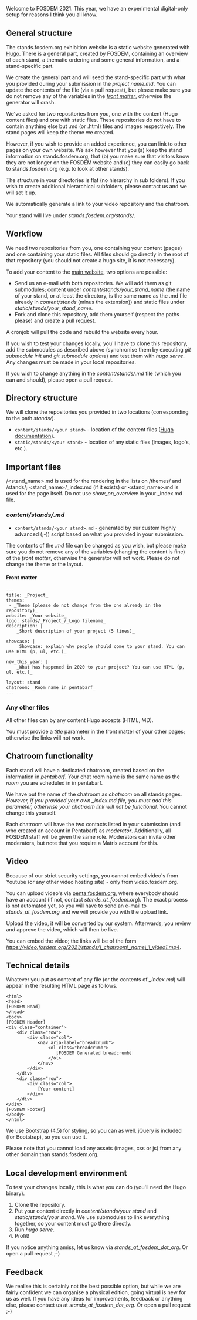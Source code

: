 Welcome to FOSDEM 2021. This year, we have an experimental digital-only setup for reasons I think you all know.

## General structure

The stands.fosdem.org exhibition website is a static website generated with [Hugo](https://gohugo.io/). There is a general part,
created by FOSDEM, containing an overview of each stand, a thematic ordering and some general information, and a stand-specific part.

We create the general part and will seed the stand-specific part with what you provided during your submission in the _project name.md_. You can
update the contents of the file (via a pull request), but please make sure you do not remove any of the variables in the _[front matter](https://gohugo.io/content-management/front-matter/)_, otherwise the generator
will crash.

We've asked for two repositories from you, one with the content (Hugo content files) and one with static files. These repositories do not have
to contain anything else but .md (or .html) files and images respectively. The stand pages will keep the theme we created.

However, if you wish to provide an added experience, you can link to other pages on your own website. We ask however that you (a) keep the stand
information on stands.fosdem.org, that (b) you make sure that visitors know they are not longer on the FOSDEM website and (c) they can easily go back to stands.fosdem.org (e.g. to look at other stands).

The structure in your directories is flat (no hierarchy in sub folders). If you wish to create additional hierarchical subfolders, please contact us
and we will set it up.

We automatically generate a link to your video repository and the chatroom.

Your stand will live under _stands.fosdem.org/stands/<your project>_.
 
## Workflow

We need two repositories from you, one containing your content (pages) and one containing your static files. All files should go directly in the root of that repository (you should not create a hugo site, it is not necessary).

To add your content to the [main website](https://stands.fosdem.org), two options are possible:

 * Send us an e-mail with both repositories. We will add them as git submodules; content under _content/stands/your\_stand\_name_ (the name of your stand, or at least the directory, is the same name as the .md file already in _content/stands_ (minus the extension)) and static files under _static/stands/your\_stand\_name_.
 * Fork and clone this repository, add them yourself (respect the paths please) and create a pull request.

A cronjob will pull the code and rebuild the website every hour.

If you wish to test your changes locally, you'll have to clone this repository, add the submodules as described above (synchronise them by executing _git submodule init_ and _git submodule update_) and test them with _hugo serve_. Any changes must be made in your local repositories.

If you wish to change anything in the _content/stands/<your stand>.md_ file (which you can and should), please open a pull request.

## Directory structure

We will clone the repositories you provided in two locations (corresponding to the path _stands/<your stand>_).

 * `content/stands/<your stand>` - location of the content files ([Hugo documentation](https://gohugo.io/content-management/organization/)).
 * `static/stands/<your stand>` - location of any static files (images, logo's, etc.).

## Important files

/<stand_name>.md is used for the rendering in the lists on /themes/ and /stands/; <stand_name>/\_index.md (if it exists) or <stand_name>.md is used for the page itself. Do not use _show\_on\_overview_ in your \_index.md file.

### _content/stands/<your stand>.md_

 * `content/stands/<your stand>.md` - generated by our custom highly advanced (;-)) script based on what you provided in your submission.

The contents of the _.md_ file can be changed as you wish, but please make sure you do not remove any of the variables (changing the content
is fine) of the _front matter_, otherwise the generator will not work. Please do not change the theme or the layout.

#### Front matter

```
---
title: _Project_
themes:
 - _Theme (please do not change from the one already in the repository)_
website: _Your website_
logo: stands/_Project_/_Logo filename_
description: |
    _Short description of your project (5 lines)_

showcase: |
    _Showcase: explain why people should come to your stand. You can use HTML (p, ul, etc.)_

new_this_year: |
    _What has happened in 2020 to your project? You can use HTML (p, ul, etc.)_

layout: stand
chatroom: _Room name in pentabarf_
---
```

### Any other files

All other files can by any content Hugo accepts (HTML, MD).

You must provide a _title_ parameter in the front matter of your other pages; otherwise the links will not work.

## Chatroom functionality

Each stand will have a dedicated chatroom, created based on the information in *pentabarf*. Your chat room name is the same name as the _room_ you are
scheduled in in pentabarf.

We have put the name of the chatroom as *chatroom* on all stands pages. _However, if you provided your own \_index.md file, you *must add this parameter*, otherwise your chatroom link will not be functional._ You cannot change this yourself.

Each chatroom will have the two contacts listed in your submission (and who created an account in Pentabarf) as _moderator_. Additionally, all FOSDEM staff
will be given the same role. Moderators can invite other moderators, but note that you require a Matrix account for this.

## Video

Because of our strict security settings, you cannot embed video's from Youtube (or any other video hosting site) - only from video.fosdem.org.

You can upload video's via [penta.fosdem.org](https://penta.fosdem.org), where everybody should have an account (if not, contact _stands\_at\_fosdem.org_). The exact process is not automated yet, so you will have to send an e-mail to _stands\_at\_fosdem.org_ and we will provide you with the upload link.

Upload the video, it will be converted by our system. Afterwards, you review and approve the video, which will then be live.

You can embed the video; the links will be of the form _https://video.fosdem.org/2021/stands/\_chatroom\_name\_\_video1.mp4_.

## Technical details

Whatever you put as content of any file (or the contents of _\_index.md_) will appear in the resulting HTML page as follows.
```
<html>
<head>
[FOSDEM Head]
</head>
<body>
[FOSDEM Header]
<div class="container">
    <div class="row">
        <div class="col">
            <nav aria-label="breadcrumb">
                <ol class="breadcrumb">
                   [FOSDEM Generated breadcrumb]
                </ol>
            </nav>
        </div>
    </div>
    <div class="row">
        <div class="col">
            [Your content]
        </div>
    </div>
</div>
[FOSDEM Footer]
</body>
</html>
```

We use Bootstrap (4.5) for styling, so you can as well. jQuery is included (for Bootstrap), so you can use it.

Please note that you cannot load any assets (images, css or js) from any other domain than stands.fosdem.org.

## Local development environment
To test your changes locally, this is what you can do (you'll need the Hugo binary).

1. Clone the repository.
2. Put your content directly in _content/stands/your stand_ and _static/stands/your stand_. We use submodules to link everything together, so your content must go there directly.
3. Run _hugo serve_.
4. Profit!

If you notice anything amiss, let us know via _stands\_at\_fosdem\_dot\_org_. Or open a pull request ;-)


## Feedback
We realise this is certainly not the best possible option, but while we are fairly confident we can organise a physical edition,
going virtual is new for us as well. If you have any ideas for improvements, feedback or anything else, please contact us
at _stands\_at\_fosdem\_dot\_org_. Or open a pull request ;-)
